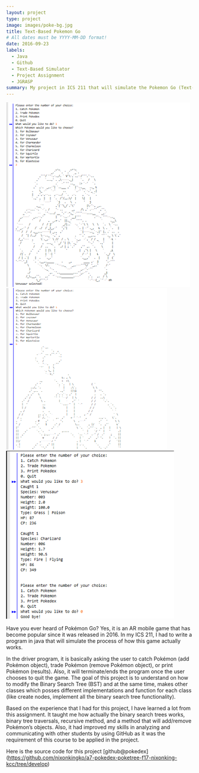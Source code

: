 ```yaml
---
layout: project
type: project
image: images/poke-bg.jpg
title: Text-Based Pokemon Go 
# All dates must be YYYY-MM-DD format!
date: 2016-09-23
labels:
  - Java
  - Github
  - Text-Based Simulator
  - Project Assignment
  - JGRASP
summary: My project in ICS 211 that will simulate the Pokemon Go (Text-Based) using Binary Search Tree.
---
```


<img class="ui large right floated rounded image" src="../images/poke-1.png">
<img class="ui large right floated rounded image" src="../images/poke-3.png">
<img class="ui medium right floated rounded image" src="../images/poke-2.png">

Have you ever heard of Pokémon Go? Yes, it is an AR mobile game that has become popular since it was released in 2016. In my ICS 211, I had to write a program in java that will simulate the process of how this game actually works. 

In the driver program, it is basically asking the user to catch Pokémon (add Pokémon object), trade Pokémon (remove Pokémon object), or print Pokémon (results). Also, it will terminate/ends the program once the user chooses to quit the game.  The goal of this project is to understand on how to modify the Binary Search Tree (BST) and at the same time, makes other classes which posses different implementations and function for each class (like create nodes, implement all the binary search tree functionality). 

Based on the experience that I had for this project, I have learned a lot from this assignment.  It taught me how actually the binary search trees works, binary tree traversals, recursive method, and a method that will add/remove Pokémon’s objects. Also, it had improved my skills in analyzing and communicating with other students by using GitHub as it was the requirement of this course to be applied in the project.

Here is the source code for this project [github@pokedex]
(https://github.com/nixonkingko/a7-pokedex-poketree-f17-nixonking-kcc/tree/develop)


